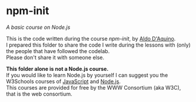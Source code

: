 # npm-init
_A basic course on Node.js_

This is the code written during the course _npm-init_, by [Aldo D'Aquino](https://ald.ooo).  
I prepared this folder to share the code I write during the lessons with (only) the people that have followed the codelab.  
Please don't share it with someone else.

**This folder alone is not a Node.js course.**  
If you would like to learn Node.js by yourself I can suggest you the W3Schools courses of [JavaScript](https://www.w3schools.com/js/) and [Node.js](https://www.w3schools.com/nodejs/).  
This courses are provided for free by the WWW Consortium (aka W3C), that is the web consortium.
